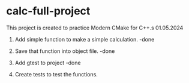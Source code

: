 # calc-full-project
This project is created to practice Modern CMake for C++.s
01.05.2024
1. Add simple function to make a simple calculation. -done
2. Save that function into object file. -done

3. Add gtest to project -done
4. Create tests to test the functions.